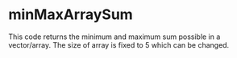 # minMaxArraySum
This code returns the minimum and maximum sum possible in a vector/array.
The size of array is fixed to 5 which can be changed.
